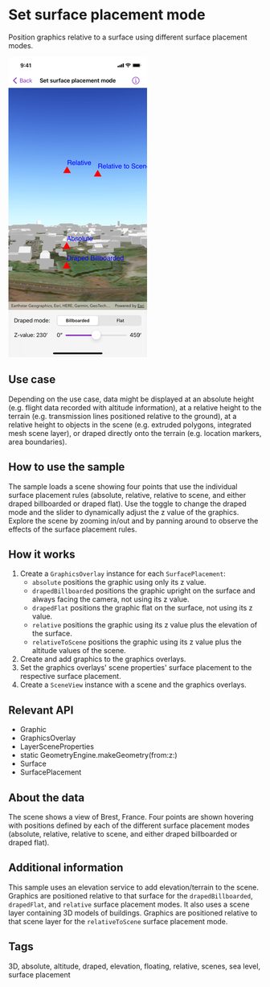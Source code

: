 # Set surface placement mode

Position graphics relative to a surface using different surface placement modes.

![Screenshot of set surface placement mode sample](set-surface-placement-mode.png)

## Use case

Depending on the use case, data might be displayed at an absolute height (e.g. flight data recorded with altitude information), at a relative height to the terrain (e.g. transmission lines positioned relative to the ground), at a relative height to objects in the scene (e.g. extruded polygons, integrated mesh scene layer), or draped directly onto the terrain (e.g. location markers, area boundaries).

## How to use the sample

The sample loads a scene showing four points that use the individual surface placement rules (absolute, relative, relative to scene, and either draped billboarded or draped flat). Use the toggle to change the draped mode and the slider to dynamically adjust the z value of the graphics. Explore the scene by zooming in/out and by panning around to observe the effects of the surface placement rules.

## How it works

1. Create a `GraphicsOverlay` instance for each `SurfacePlacement`:
    * `absolute` positions the graphic using only its z value.
    * `drapedBillboarded` positions the graphic upright on the surface and always facing the camera, not using its z value.
    * `drapedFlat` positions the graphic flat on the surface, not using its z value.
    * `relative` positions the graphic using its z value plus the elevation of the surface.
    * `relativeToScene` positions the graphic using its z value plus the altitude values of the scene.
2. Create and add graphics to the graphics overlays.
3. Set the graphics overlays' scene properties' surface placement to the respective surface placement.
4. Create a `SceneView` instance with a scene and the graphics overlays.

## Relevant API

* Graphic
* GraphicsOverlay
* LayerSceneProperties
* static GeometryEngine.makeGeometry(from:z:)
* Surface
* SurfacePlacement

## About the data

The scene shows a view of Brest, France. Four points are shown hovering with positions defined by each of the different surface placement modes (absolute, relative, relative to scene, and either draped billboarded or draped flat).

## Additional information

This sample uses an elevation service to add elevation/terrain to the scene. Graphics are positioned relative to that surface for the `drapedBillboarded`, `drapedFlat`, and `relative` surface placement modes. It also uses a scene layer containing 3D models of buildings. Graphics are positioned relative to that scene layer for the `relativeToScene` surface placement mode.

## Tags

3D, absolute, altitude, draped, elevation, floating, relative, scenes, sea level, surface placement
